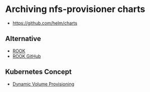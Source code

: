 # Archiving nfs-provisioner charts

- https://github.com/helm/charts

## Alternative

- [ROOK](https://rook.io/)
- [ROOK GitHub](https://github.com/rook/rook)

## Kubernetes Concept

- [Dynamic Volume Provisioning](https://kubernetes.io/docs/concepts/storage/dynamic-provisioning/)
